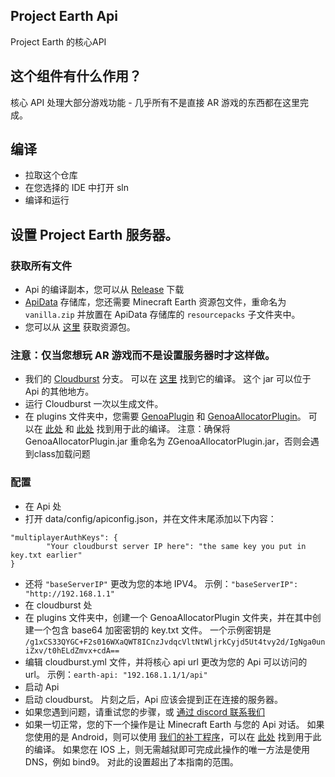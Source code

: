 ## Project Earth Api
Project Earth 的核心API

## 这个组件有什么作用？
核心 API 处理大部分游戏功能 - 几乎所有不是直接 AR 游戏的东西都在这里完成。

## 编译
 - 拉取这个仓库
 - 在您选择的 IDE 中打开 sln
 - 编译和运行

## 设置 Project Earth 服务器。

### 获取所有文件

- Api 的编译副本，您可以从 [Release](https://github.com/ENDERMANYK/Api/releases) 下载
- [ApiData](https://github.com/ENDERMANYK/ApiData) 存储库，您还需要 Minecraft Earth 资源包文件，重命名为 `vanilla.zip` 并放置在 ApiData 存储库的 `resourcepacks` 子文件夹中。
- 您可以从 [这里](https://web.archive.org/web/20210624200250if_/https://cdn.mceserv.net/availableresourcepack/resourcepacks/dba38e59-091a-4826-b76a-a08d7de5a9e2-1301b0c257a311678123b9e7325d0d6c61db3c35) 获取资源包。

### 注意：仅当您想玩 AR 游戏而不是设置服务器时才这样做。
- 我们的 [Cloudburst](https://github.com/Project-Earth-Team/Server) 分支。 可以在 [这里](https://ci.rtm516.co.uk/job/ProjectEarth/job/Server/job/earth-inventory/) 找到它的编译。 这个 jar 可以位于 Api 的其他地方。
- 运行 Cloudburst 一次以生成文件。
- 在 plugins 文件夹中，您需要 [GenoaPlugin](https://github.com/Project-Earth-Team/GenoaPlugin) 和 [GenoaAllocatorPlugin](https://github.com/Project-Earth-Team/GenoaAllocatorPlugin)。 可以在 [此处](https://ci.rtm516.co.uk/job/ProjectEarth/job/GenoaPlugin/job/master/) 和 [此处](https://ci.rtm516.co.uk/job/ProjectEarth/job/GenoaAllocatorPlugin/job/main/) 找到用于此的编译。 注意：确保将 GenoaAllocatorPlugin.jar 重命名为 ZGenoaAllocatorPlugin.jar，否则会遇到class加载问题

### 配置
- 在 Api 处
- 打开 data/config/apiconfig.json，并在文件末尾添加以下内容：
```
"multiplayerAuthKeys": {
        "Your cloudburst server IP here": "the same key you put in key.txt earlier" 
}
```
- 还将 `"baseServerIP"` 更改为您的本地 IPV4。 示例：`"baseServerIP": "http://192.168.1.1"`
- 在 cloudburst 处
- 在 plugins 文件夹中，创建一个 GenoaAllocatorPlugin 文件夹，并在其中创建一个包含 base64 加密密钥的 key.txt 文件。 一个示例密钥是
```/g1xCS33QYGC+F2s016WXaQWT8ICnzJvdqcVltNtWljrkCyjd5Ut4tvy2d/IgNga0uniZxv/t0hELdZmvx+cdA==```
- 编辑 cloudburst.yml 文件，并将核心 api url 更改为您的 Api 可以访问的 url。 示例：`earth-api: "192.168.1.1/1/api"`
- 启动 Api
- 启动 cloudburst。 片刻之后，Api 应该会提到正在连接的服务器。
- 如果您遇到问题，请重试您的步骤，或 [通过 discord 联系我们](https://discord.gg/Zf9aYZACU4)
- 如果一切正常，您的下一个操作是让 Minecraft Earth 与您的 Api 对话。 如果您使用的是 Android，则可以使用 [我们的补丁程序](https://github.com/Project-Earth-Team/PatcherApp)，可以在 [此处](https://ci.rtm516.co.uk/job/ProjectEarth/job/PatcherApp/job/master/lastBuild/) 找到用于此的编译。 如果您在 IOS 上，则无需越狱即可完成此操作的唯一方法是使用 DNS，例如 bind9。 对此的设置超出了本指南的范围。
